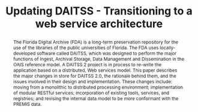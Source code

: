 ---
abstract: 'The Florida Digital Archive (FDA) is a long-term preservation repository
  for the use of the libraries of the public universities of Florida. The FDA uses
  locally-developed software called DAITSS, which was designed to perform the major
  functions of Ingest, Archival Storage, Data Management and Dissemination in the
  OAIS reference model. A DAITSS 2 project is in process to re-write the application
  based on a distributed, Web services model. This paper describes the major changes
  in store for DAITSS 2.0, the rationale behind them, and the issues involved in their
  design and implementation. These changes include: moving from a monolithic to distributed
  processing environment; implementation of modular RESTful services; incorporation
  of existing tools, services, and registries; and revising the internal data model
  to be more conformant with the PREMIS data.'
creators:
- Fischer, Randall
- Chou, Carol
- Lazzarino, Franco
date: null
document_url: https://services.phaidra.univie.ac.at/api/object/o:294162/download
grand_parent: iPRES
institutions: []
keywords:
- london
landing_page_url: https://phaidra.univie.ac.at/o:294162
language: eng
layout: publication
license: CC BY-SA 3.0 AT
notes_url: null
parent: iPRES 2008
presentation_url: null
publication_type: paper
size: 43329
source_name: iPRES
title: Updating DAITSS - Transitioning to a web service architecture
year: 2008
---